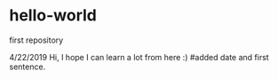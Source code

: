 # hello-world
first repository

4/22/2019 
Hi, I hope I can learn a lot from here :)
#added date and first sentence.
